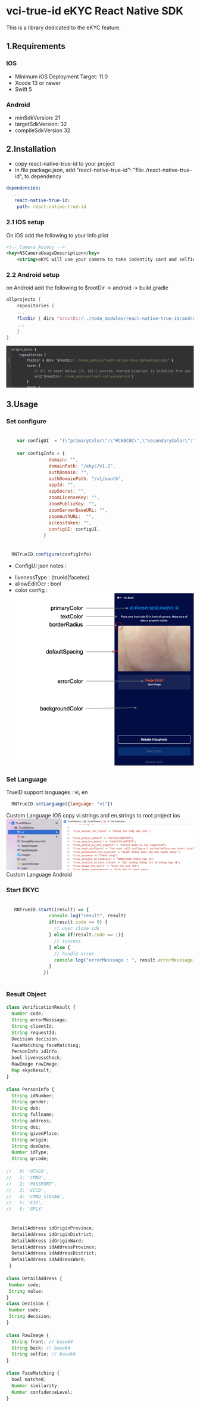 # vci-true-id eKYC React Native SDK 
This is a library dedicated to the eKYC feature.

## 1.Requirements
### IOS
  * Minimum iOS Deployment Target: 11.0
  * Xcode 13 or newer
  * Swift 5
### Android
* minSdkVersion: 21
* targetSdkVersion: 32
* compileSdkVersion 32

## 2.Installation 
- copy react-native-true-id to your project
- in file package.json, add "react-native-true-id": "file:./react-native-true-id", to dependency
```yaml
dependencies:
  ...
   react-native-true-id:
    path: react-native-true-id
```
### 2.1 IOS setup
On iOS add the following to your Info.plist
```xml
<!-- Camera Access -->
<key>NSCameraUsageDescription</key>
	<string>eKYC will use your camera to take indentity card and selfie.</string>

```
### 2.2 Android setup
on Android add the following to $rootDir -> android -> build.gradle
```build.gradle
allprojects {
    repositories {
    ...
    flatDir { dirs "$rootDir/../node_modules/react-native-true-id/android/libs" }
    ...
    }
}
```
![alt text](./andconfiggradle.png)

## 3.Usage
### Set configure
```javascript
    
    var configUI  = "{\"primaryColor\":\"#C60C0C\",\"secondaryColor\":\"#C60C0C\",\"textButtonColor\":\"#FFFFFF\",\"errorColor\":\"#C60C0C\",\"textColor\":\"#A2ADBF\",\"borderInputColor\":\"#D3D9E0\",\"backgroundColor\":\"#ffffff\",\"closeColor\":\"#C60C0C\",\"borderRadius\":8,\"defaultSpacing\":20,\"livenessType\":\"trueid\",\"allowEditOcr\": true,\"hasInstroctions\": false}"

    var configInfo = {
                domain: "",
                domainPath: "/ekyc/v1.2",
                authDomain: "",
                authDomainPath: "/v1/oauth",
                appId: "",
                appSecret: "",
                zoomLicenseKey: "",
                zoomPublicKey: "",
                zoomServerBaseURL: "",
                zoomAuthURL:  "",
                accessToken: "",
                configUI: configUI,
              }
    

  RNTrueID.configure(configInfo)
```
* ConfigUI json notes : 
- livenessType : (trueid|facetec)
- allowEditOcr : bool
- color config : 
  ![alt text](./configcolor.png)

### Set Language 
TrueID support languages : vi, en
```javascript
  RNTrueID.setLanguage({language: "vi"})
```
Custom Language IOS
copy vi.strings and en.strings to root project ios
  ![alt text](./languageimg.png)
Custom Language Android


### Start EKYC
```javascript
  
   RNTrueID.start((result) => {
                console.log("result", result)
                if(result.code == 0) {
                  // user close sdk 
                } else if(result.code == 1){
                  // success
                } else {
                  // handle error 
                  console.log("errorMesssage : ", result.errorMesssage)
                }
              })
  
```

### Result Object 
```javascript
class VerificationResult {
  Number code; 
  String errorMesssage;
  String clientId;
  String requestId;
  Decision decision;
  FaceMatching faceMatching;
  PersonInfo idInfo;
  bool livenessCheck;
  RawImage rawImage;
  Map ekycResult;
}

class PersonInfo {
  String idNumber;
  String gender;
  String dob;
  String fullname;
  String address;
  String doi;
  String givenPlace;
  String origin;
  String dueDate;
  Number idType; 
  String qrcode;

//   0: 'OTHER',
//   1: 'CMND',
//   2: 'PASSPORT',
//   3: 'CCCD',
//   4: 'CMND_SIQUAN',
//   5: 'EID',
//   6: 'GPLX'


  DetailAddress idOriginProvince;
  DetailAddress idOriginDistrict;
  DetailAddress idOriginWard;
  DetailAddress idAddressProvince;
  DetailAddress idAddressDistrict;
  DetailAddress idAddressWard;
 }

class DetailAddress {
 Number code;
 String value;
}
class Decision {
 Number code;
 String decision;
}

class RawImage {
  String front; // base64
  String back; // base64
  String selfie; // base64
}

class FaceMatching {
  bool matched;
  Number similarity;
  Number confidenceLevel;
}
```
